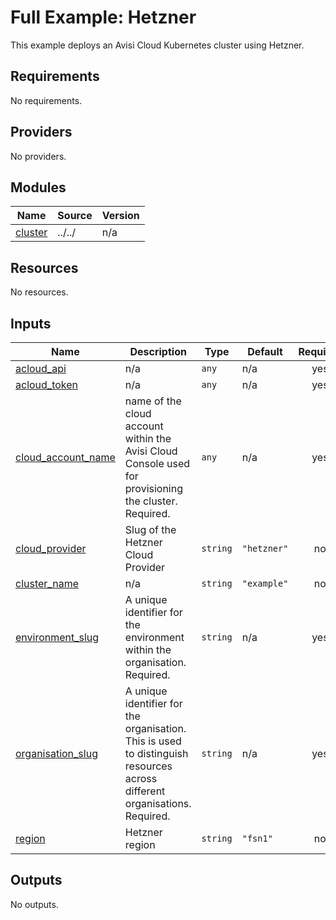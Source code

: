 # Full Example: Hetzner

This example deploys an Avisi Cloud Kubernetes cluster using Hetzner.
## Requirements

No requirements.

## Providers

No providers.

## Modules

| Name | Source | Version |
|------|--------|---------|
| <a name="module_cluster"></a> [cluster](#module\_cluster) | ../../ | n/a |

## Resources

No resources.

## Inputs

| Name | Description | Type | Default | Required |
|------|-------------|------|---------|:--------:|
| <a name="input_acloud_api"></a> [acloud\_api](#input\_acloud\_api) | n/a | `any` | n/a | yes |
| <a name="input_acloud_token"></a> [acloud\_token](#input\_acloud\_token) | n/a | `any` | n/a | yes |
| <a name="input_cloud_account_name"></a> [cloud\_account\_name](#input\_cloud\_account\_name) | name of the cloud account within the Avisi Cloud Console used for provisioning the cluster. Required. | `any` | n/a | yes |
| <a name="input_cloud_provider"></a> [cloud\_provider](#input\_cloud\_provider) | Slug of the Hetzner Cloud Provider | `string` | `"hetzner"` | no |
| <a name="input_cluster_name"></a> [cluster\_name](#input\_cluster\_name) | n/a | `string` | `"example"` | no |
| <a name="input_environment_slug"></a> [environment\_slug](#input\_environment\_slug) | A unique identifier for the environment within the organisation. Required. | `string` | n/a | yes |
| <a name="input_organisation_slug"></a> [organisation\_slug](#input\_organisation\_slug) | A unique identifier for the organisation. This is used to distinguish resources across different organisations. Required. | `string` | n/a | yes |
| <a name="input_region"></a> [region](#input\_region) | Hetzner region | `string` | `"fsn1"` | no |

## Outputs

No outputs.
